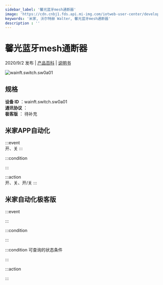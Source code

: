 ```yaml
---
sidebar_label: '馨光蓝牙mesh通断器'
image: 'https://cdn.cnbj1.fds.api.mi-img.com/iotweb-user-center/developer_1679047768410kKL1hvoB.png?GalaxyAccessKeyId=AKVGLQWBOVIRQ3XLEW&Expires=9223372036854775807&Signature=QbWxk1atZmZYRy6M+qCloZvTrzQ='
keywords: '米家, 沃尔特赫 Walter, 馨光蓝牙mesh通断器'
description : ''
---
```

# 馨光蓝牙mesh通断器

2020/9/2 发布 | [产品百科](https://home.mi.com/webapp/content/baike/product/index.html?model=wainft.switch.sw0a01/) | [说明书](https://home.mi.com/views/introduction.html?model=wainft.switch.sw0a01&region=cn)

![wainft.switch.sw0a01](https://cdn.cnbj1.fds.api.mi-img.com/iotweb-user-center/developer_1679047768410kKL1hvoB.png?GalaxyAccessKeyId=AKVGLQWBOVIRQ3XLEW&Expires=9223372036854775807&Signature=QbWxk1atZmZYRy6M+qCloZvTrzQ=)

## 规格  
> 
**设备 ID** ：wainft.switch.sw0a01  
**通讯协议** ：  
**极客版**  ： 待补充 


## 米家APP自动化  

:::event  
开、关
:::

:::condition  

:::

:::action   
开、关、开/关
:::

## 米家自动化极客版  

:::event  

:::

:::condition  

:::

:::condition 可查询的状态条件  

:::

:::action  

:::

        
